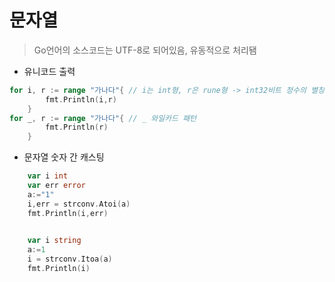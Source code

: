 # 문자열

> Go언어의 소스코드는 UTF-8로 되어있음, 유동적으로 처리됌

- 유니코드 출력

```go
for i, r := range "가나다"{ // i는 int형, r은 rune형 -> int32비트 정수의 별칭
		fmt.Println(i,r)
	}
for _, r := range "가나다"{ // _ 와일카드 패턴
		fmt.Println(r)
	}
```

- 문자열 숫자 간 캐스팅

```go
    var i int
	var err error
	a:="1"
	i,err = strconv.Atoi(a)
	fmt.Println(i,err)
	
```

```go
    var i string
	a:=1
	i = strconv.Itoa(a)
	fmt.Println(i)
```

